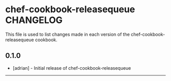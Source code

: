 chef-cookbook-releasequeue CHANGELOG
=====================

This file is used to list changes made in each version of the chef-cookbook-releasequeue cookbook.

0.1.0
-----
- [adrian] - Initial release of chef-cookbook-releasequeue

- - -

